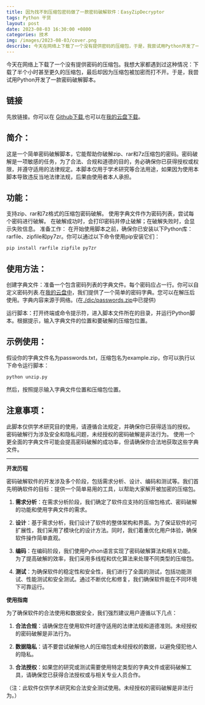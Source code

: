 ```yaml
---
title: 因为找不到压缩包密码做了一款密码破解软件：EasyZipDecryptor
tags: Python 干货
layout: post
date: 2023-08-03 16:30:00 +0800
categories: 技术
img: /images/2023-08-03/cover.png
describe: 今天在网络上下载了一个没有提供密码的压缩包，于是，我尝试用Python开发了一款密码破解脚本...
---
```


今天在网络上下载了一个没有提供密码的压缩包。我想大家都遇到过这种情况：下载了半个小时甚至更久的压缩包，最后却因为压缩包被加密而打不开。于是，我尝试用Python开发了一款密码破解脚本。

## 链接
先放链接。你可以在 [Github下载](https://github.com/Gloridust/EasyZipDecryptor),也可以在[我的云盘下载](https://cloud.gloridust.xyz/s/l6hK)。

## 简介：
这是一个简单密码破解脚本，它能帮助你破解zip、rar和7z压缩包的密码。密码破解是一项敏感的任务，为了合法、合规和道德的目的，务必确保你已获得授权或权限，并遵守适用的法律规定。本脚本仅用于学术研究等合法用途，如果因为使用本脚本导致违反当地法律法规，后果由使用者本人承担。

## 功能：
支持zip、rar和7z格式的压缩包密码破解。
使用字典文件作为密码列表，尝试每个密码进行破解。
在破解成功时，会打印密码并停止破解；在破解失败时，会显示失败信息。
准备工作：
在开始使用脚本之前，确保你已安装以下Python库：rarfile、zipfile和py7zr。你可以通过以下命令使用pip安装它们：

```bash
pip install rarfile zipfile py7zr
```

## 使用方法：

创建字典文件：准备一个包含密码列表的字典文件。每个密码应占一行。你可以自定义密码列表.在[我的云盘中](https://cloud.gloridust.xyz/s/5mu3)，我们提供了一个简单的密码字典。您可以在解压后使用。字典内容来源于网络。(在[./dic/passwords.zip](./dic/passwords.zip)中已提供)

运行脚本：打开终端或命令提示符，进入脚本文件所在的目录，并运行Python脚本。根据提示，输入字典文件的位置和要破解的压缩包位置。

## 示例使用：
假设你的字典文件名为passwords.txt，压缩包名为example.zip，你可以执行以下命令运行脚本：

```bash
python unzip.py
```

然后，按照提示输入字典文件位置和压缩包位置。

## 注意事项：

此脚本仅供学术研究目的使用，请遵循合法规定，并确保你已获得适当的授权。
密码破解行为涉及安全和隐私问题，未经授权的密码破解是非法行为。
使用一个更全面的字典文件可能会提高密码破解的成功率，但请确保你合法地获取这些字典文件。

* * * 

**开发历程**

密码破解软件的开发涉及多个阶段，包括需求分析、设计、编码和测试等。我们首先明确软件的目标：提供一个简单易用的工具，以帮助大家解开被加密的压缩包。

1. **需求分析**：在需求分析阶段，我们确定了软件应支持的压缩包格式、密码破解的功能和使用字典文件的需求。

2. **设计**：基于需求分析，我们设计了软件的整体架构和界面。为了保证软件的可扩展性，我们采用了模块化的设计方法。同时，我们着重优化用户体验，确保软件操作简单直观。

3. **编码**：在编码阶段，我们使用Python语言实现了密码破解算法和相关功能。为了提高破解的效率，我们采用多线程和优化算法来处理不同类型的压缩包。

4. **测试**：为确保软件的稳定性和安全性，我们进行了全面的测试，包括功能测试、性能测试和安全测试。通过不断优化和修复，我们确保软件能在不同环境下可靠运行。

**使用指南**

为了确保软件的合法使用和数据安全，我们强烈建议用户遵循以下几点：

1. **合法合规**：请确保您在使用软件时遵守适用的法律法规和道德准则。未经授权的密码破解是非法行为。

2. **数据隐私**：请不要尝试破解他人的压缩包或未经授权的数据，以避免侵犯他人的隐私。

3. **合法授权**：如果您的研究或测试需要使用特定类型的字典文件或密码破解工具，请确保您已获得合法授权或与相关专业人员合作。

（注：此软件仅供学术研究和合法安全测试使用。未经授权的密码破解是非法行为。）